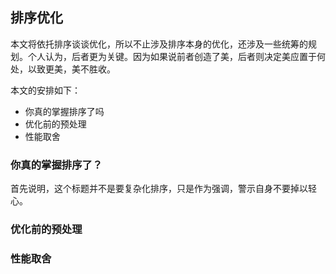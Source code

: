 ## 排序优化
本文将依托排序谈谈优化，所以不止涉及排序本身的优化，还涉及一些统筹的规划。个人认为，后者更为关键。因为如果说前者创造了美，后者则决定美应置于何处，以致更美，美不胜收。

本文的安排如下：
  * 你真的掌握排序了吗
  * 优化前的预处理
  * 性能取舍

### 你真的掌握排序了？
首先说明，这个标题并不是要复杂化排序，只是作为强调，警示自身不要掉以轻心。

### 优化前的预处理

### 性能取舍

